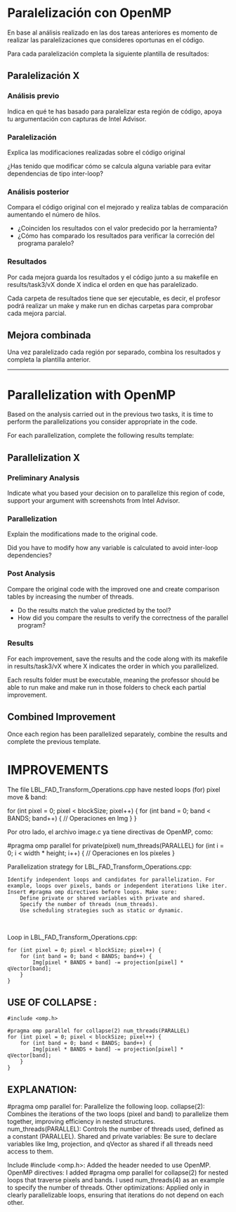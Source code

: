 # Paralelización con OpenMP

En base al análisis realizado en las dos tareas anteriores es momento de realizar las paralelizaciones que consideres oportunas en el código.

Para cada paralelización completa la siguiente plantilla de resultados:

## Paralelización X

### Análisis previo
Indica en qué te has basado para paralelizar esta región de código, apoya tu argumentación con capturas de Intel Advisor.

### Paralelización
Explica las modificaciones realizadas sobre el código original

¿Has tenido que modificar cómo se calcula alguna variable para evitar dependencias de tipo inter-loop?

### Análisis posterior
Compara el código original con el mejorado y realiza tablas de comparación aumentando el número de hilos.

* ¿Coinciden los resultados con el valor predecido por la herramienta?
* ¿Cómo has comparado los resultados para verificar la correción del programa paralelo?

### Resultados
Por cada mejora guarda los resultados y el código junto a su makefile en results/task3/vX donde X indica el orden en que has paralelizado.

Cada carpeta de resultados tiene que ser ejecutable, es decir, el profesor podrá realizar un make y make run en dichas carpetas
para comprobar cada mejora parcial.

## Mejora combinada
Una vez paralelizado cada región por separado, combina los resultados y completa la plantilla anterior.

---

# Parallelization with OpenMP

Based on the analysis carried out in the previous two tasks, it is time to perform the parallelizations you consider appropriate in the code.

For each parallelization, complete the following results template:

## Parallelization X

### Preliminary Analysis
Indicate what you based your decision on to parallelize this region of code, support your argument with screenshots from Intel Advisor.

### Parallelization
Explain the modifications made to the original code.

Did you have to modify how any variable is calculated to avoid inter-loop dependencies?

### Post Analysis
Compare the original code with the improved one and create comparison tables by increasing the number of threads.

* Do the results match the value predicted by the tool?
* How did you compare the results to verify the correctness of the parallel program?

### Results
For each improvement, save the results and the code along with its makefile in results/task3/vX where X indicates the order in which you parallelized.

Each results folder must be executable, meaning the professor should be able to run make and make run in those folders to check each partial improvement.

## Combined Improvement
Once each region has been parallelized separately, combine the results and complete the previous template.

# IMPROVEMENTS

The file LBL_FAD_Transform_Operations.cpp have nested loops (for) pixel move & band:

for (int pixel = 0; pixel < blockSize; pixel++) {
    for (int band = 0; band < BANDS; band++) {
        // Operaciones en Img
    }
}

Por otro lado, el archivo image.c ya tiene directivas de OpenMP, como:

#pragma omp parallel for private(pixel) num_threads(PARALLEL)
for (int i = 0; i < width * height; i++) {
    // Operaciones en los píxeles
}

Parallelization strategy for LBL_FAD_Transform_Operations.cpp:

    Identify independent loops and candidates for parallelization. For example, loops over pixels, bands or independent iterations like iter.
    Insert #pragma omp directives before loops. Make sure:
        Define private or shared variables with private and shared.
        Specify the number of threads (num_threads).
        Use scheduling strategies such as static or dynamic.



​

Loop in LBL_FAD_Transform_Operations.cpp:

    for (int pixel = 0; pixel < blockSize; pixel++) {
        for (int band = 0; band < BANDS; band++) {
            Img[pixel * BANDS + band] -= projection[pixel] * qVector[band];
        }
    }


## USE OF COLLAPSE :
    #include <omp.h>

    #pragma omp parallel for collapse(2) num_threads(PARALLEL)
    for (int pixel = 0; pixel < blockSize; pixel++) {
        for (int band = 0; band < BANDS; band++) {
            Img[pixel * BANDS + band] -= projection[pixel] * qVector[band];
        }
    }

## EXPLANATION:

#pragma omp parallel for: Parallelize the following loop.
collapse(2): Combines the iterations of the two loops (pixel and band) to parallelize them together, improving efficiency in nested structures.
num_threads(PARALLEL): Controls the number of threads used, defined as a constant (PARALLEL).
Shared and private variables: Be sure to declare variables like Img, projection, and qVector as shared if all threads need access to them.



Include #include <omp.h>: Added the header needed to use OpenMP.
OpenMP directives:
I added #pragma omp parallel for collapse(2) for nested loops that traverse pixels and bands.
I used num_threads(4) as an example to specify the number of threads.
Other optimizations: Applied only in clearly parallelizable loops, ensuring that iterations do not depend on each other.
